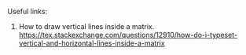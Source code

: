 Useful links:
1. How to draw vertical lines inside a matrix. https://tex.stackexchange.com/questions/12910/how-do-i-typeset-vertical-and-horizontal-lines-inside-a-matrix
